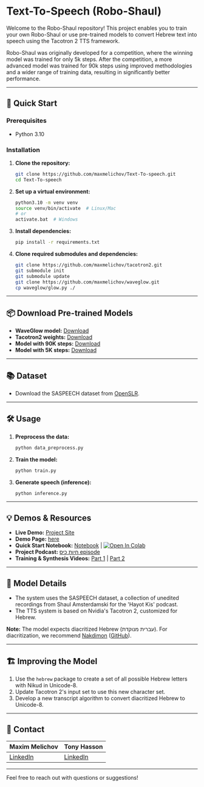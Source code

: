 # Text-To-Speech (Robo-Shaul)

Welcome to the Robo-Shaul repository! This project enables you to train your own Robo-Shaul or use pre-trained models to convert Hebrew text into speech using the Tacotron 2 TTS framework.

Robo-Shaul was originally developed for a competition, where the winning model was trained for only 5k steps. After the competition, a more advanced model was trained for 90k steps using improved methodologies and a wider range of training data, resulting in significantly better performance.

---

## 🚀 Quick Start

### Prerequisites

- Python 3.10

### Installation

1. **Clone the repository:**
    ```bash
    git clone https://github.com/maxmelichov/Text-To-speech.git
    cd Text-To-speech
    ```

2. **Set up a virtual environment:**
    ```bash
    python3.10 -m venv venv
    source venv/bin/activate  # Linux/Mac
    # or
    activate.bat  # Windows
    ```

3. **Install dependencies:**
    ```bash
    pip install -r requirements.txt
    ```

4. **Clone required submodules and dependencies:**
    ```bash
    git clone https://github.com/maxmelichov/tacotron2.git
    git submodule init
    git submodule update
    git clone https://github.com/maxmelichov/waveglow.git
    cp waveglow/glow.py ./
    ```

---

## 📦 Download Pre-trained Models

- **WaveGlow model:** [Download](https://drive.usercontent.google.com/download?id=19CVIL0TL_yyW-qC4jJ2vPht5cxc6VQpO&export=download&authuser=0)
- **Tacotron2 weights:** [Download](https://drive.usercontent.google.com/download?id=13B_NfAw8y-A9pg-xLcP5kQ_7dbObGc8S&export=download&authuser=0)
- **Model with 90K steps:** [Download](https://drive.google.com/uc?id=13B_NfAw8y-A9pg-xLcP5kQ_7dbObGc8S&export=download)
- **Model with 5K steps:** [Download](https://drive.google.com/u/0/uc?id=1iE3VgeQsyZcIgAXYmwhk-FzWktwrT2Wo&export=download)

---

## 📚 Dataset

- Download the SASPEECH dataset from [OpenSLR](https://openslr.org/134).

---

## 🛠️ Usage

1. **Preprocess the data:**
    ```bash
    python data_preprocess.py
    ```

2. **Train the model:**
    ```bash
    python train.py
    ```

3. **Generate speech (inference):**
    ```bash
    python inference.py
    ```

---

## 💡 Demos & Resources

- **Live Demo:** [Project Site](http://www.roboshaul.com/)
- **Demo Page:** [here](https://maxmelichov.github.io/)
- **Quick Start Notebook:** [Notebook](https://github.com/maxmelichov/Text-To-speech/blob/main/Tacotron_Synthesis_Notebook_contest_notebook.ipynb) | [![Open In Colab](https://colab.research.google.com/assets/colab-badge.svg)](https://colab.research.google.com/drive/1heUHKqCUwXGX_NRZUeN5J9UdB9UVV32m#scrollTo=IbrwoO0A1D0b)
- **Project Podcast:** [חיות כיס episode](https://open.spotify.com/episode/7eM8KcpUGMxOk6X5WQYdh5?si=3xf0TNzwRTSHaCo8jIozOg)
- **Training & Synthesis Videos:** [Part 1](https://www.youtube.com/watch?v=b1fzyM0VhhI) | [Part 2](https://www.youtube.com/watch?v=gVqSEIr2PD4&t=284s)

---

## 📝 Model Details

- The system uses the SASPEECH dataset, a collection of unedited recordings from Shaul Amsterdamski for the 'Hayot Kis' podcast.
- The TTS system is based on Nvidia's Tacotron 2, customized for Hebrew.

**Note:** The model expects diacritized Hebrew (עברית מנוקדת). For diacritization, we recommend [Nakdimon](https://nakdimon.org) ([GitHub](https://github.com/elazarg/nakdimon)).

---

## 🏗️ Improving the Model

1. Use the `hebrew` package to create a set of all possible Hebrew letters with Nikud in Unicode-8.
2. Update Tacotron 2's input set to use this new character set.
3. Develop a new transcript algorithm to convert diacritized Hebrew to Unicode-8.


---

## 👥 Contact

| Maxim Melichov | Tony Hasson |
| -------------- | ----------- |
| [LinkedIn](https://www.linkedin.com/in/max-melichov/) | [LinkedIn](https://www.linkedin.com/in/tony-hasson-a14402205/) |

---

Feel free to reach out with questions or suggestions!
